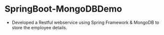 # SpringBoot-MongoDBDemo
 - Developed a Restful webservice using Spring Framework & MongoDB to store the employee details.
